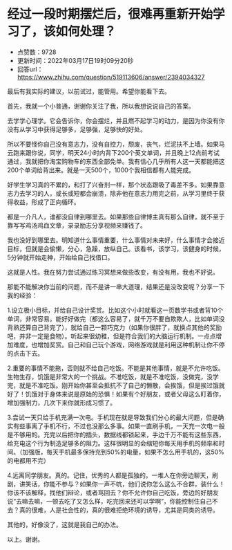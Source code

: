 # 经过一段时期摆烂后，很难再重新开始学习了，该如何处理？
- 点赞数：9728
- 更新时间：2022年03月17日19时09分20秒
- 回答url：https://www.zhihu.com/question/519113606/answer/2394034327
<body>
 <p data-pid="TRK7pMLn">最后有我实际的建议，以前试过，能管用。希望你能看下去。</p>
 <p data-pid="yiAKB3Zg">首先，我就一个小普通，谢谢你关注了我，所以我想说说自己的答案。</p>
 <p data-pid="Wp2uCWpX">去学学心理学。它会告诉你，你会摆烂，并且燃不起学习的动力，是因为你没有你没有从学习中获得足够多，足够强，足够快的好处。</p>
 <p data-pid="Y0mKHVwc">所以不要怪你自己没有意志力，没有自控力，颓废，丧气，烂泥扶不上墙。如果马云跑来跟你说，同学，明天24小时内背下200个英文单词，并且晚上12点前考试通过，我就把你淘宝购物车的东西全部免单。我有信心几乎所有人这一天都能把这200个单词给背出来。就是一天500个，1000个我相信都有人能完成。</p>
 <p data-pid="CaCTQO2A">好学生学习真的不累的，和打了兴奋剂一样，那个状态跟吸了毒差不多。如果靠意志力去学习的人，或长或短都会崩溃，除非他在意志力用完之前，从学习里终于获得收益，形成了正向循环。</p>
 <p data-pid="ma-xw1B_">都是一介凡人，谁都没自律到哪里去。如果那些自律博主真有那么自律，就不至于靠写写鸡汤鸡血文章，录录励志分享视频来赚钱了。</p>
 <p data-pid="f8flLqyM">我也没好到哪里去。明知道什么事情重要，什么事情对未来好，什么事情才会接近目标，但就是会偷懒，分心，急躁，放纵自己。该看书，该学习，该健身的时候，5分钟就开始走神，开始给自己找借口。</p>
 <p data-pid="QUgfqlhL">这就是人性。我在努力尝试通过练习冥想来做些改变，有没有用，我也不好说。</p>
 <p data-pid="cfpb9AQ6">那能不能解决你当前的问题，而不是讲一串大道理，结果还是没改变呢？分享一下我的经验：</p>
 <p data-pid="dS1XwEvZ">1.设立极小目标，并给自己设计奖赏。比如这个小时就看这一页数学书或者背10个单词，非常容易。能好好做完（都这么容易了，就千万不要自欺欺人，比如单词没背熟还算自己背完了），就给自己一颗巧克力（如果你很胖了，就换点其他的奖励吧，并非一定是食物）。听起来很幼稚，但是符合我们的大脑运行机制。一点点增加难度，也增加奖赏。自己和自己玩个游戏，网络游戏就是利用这种机制让你不停的点击下去。</p>
 <p data-pid="c1kLEDLg">2.重要的事情不能拖，否则就不给自己吃饭。不能是其他事情，就是不允许吃饭。生物生存，饥饿是非常大的一个挑战。不准吃饭，就是不准吃饭，没做完，没学完，就是不准吃饭。刚开始你甚至会抵抗不了自己的懒散，会挨饿，但是挨过饿就好了！饥饿对于身体来说是原始的恐惧！如果有个好朋友，或者父母这么盯着你，增加强制力，几次下来你就形成习惯了。</p>
 <p data-pid="z1ZZK3g6">3.尝试一天只给手机充满一次电。手机现在就是导致我们分心的最大问题，但是确实有些事离了手机不行，不过也没那么多事。如果一直刷手机，一天充一次电一般是不够用的。充完以后把你的插头，数据线都锁起来，手边千万不能有这些东西，给充电这个行为制造足够多的阻力。这样很明显的会缩短你每天用手机的频率和时间。（加强版，每天手机最多保持充到50%的电量，如果不怎么用手机的，这50%的电都用不完）</p>
 <p data-pid="IRMT3RJi">4.远离同学朋友。真的。记住，优秀的人都是孤独的。一堆人在你旁边聊天，刷剧，讲笑话，你能不参与？如果你一声不吭，他们说你怎么这么不合群，装什么！你该不该解释，找他们辩论，或者骂回去？你不允许你自己吃饭，旁边的好朋友说“去嘛去嘛，一顿去吃了又怎么样，吃完回来还可以学啊”，你能控制住自己不去？真的很难，人是社会性的，真的很难拒绝环境的诱导，尤其是同类的诱导。</p>
 <p data-pid="XDnsPt4A">其他的，好像没了，这就是我自己的办法。</p>
 <p data-pid="tuEJ2Cxi">以上。谢谢。</p>
</body>